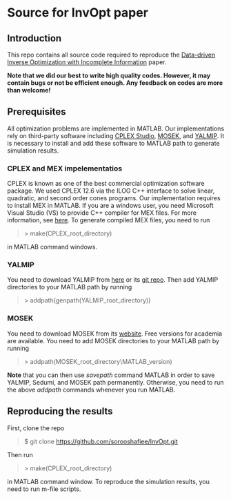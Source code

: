 # Source for InvOpt paper

## Introduction
This repo contains all source code required to reproduce the [Data-driven Inverse Optimization with Incomplete Information](http://arxiv.org/abs/1512.05489) paper. 

**Note that we did our best to write high quality codes. However, it may contain bugs or not be efficient enough. Any feedback on codes are more than welcome!**

## Prerequisites
All optimization problems are implemented in MATLAB. Our implementations rely on third-party software including [CPLEX Studio](http://www-01.ibm.com/software/commerce/optimization/cplex-cp-optimizer/index.html), [MOSEK](https://www.mosek.com/), and [YALMIP](https://github.com/johanlofberg/YALMIP). It is necessary to install and add these software to MATLAB path to generate simulation results. 

### CPLEX and MEX impelementatios
CPLEX is known as one of the best commercial optimization software package. We used CPLEX 12.6 via the ILOG C++ interface to solve linear, quadratic, and second order cones programs. Our implementation requires to install MEX in MATLAB. If you are a windows user, you need Microsoft Visual Studio (VS) to provide C++ compiler for MEX files. For more information, see [here](http://ch.mathworks.com/help/matlab/ref/mex.html). To generate compiled MEX files, you need to run

> \> make(CPLEX\_root\_directory)

in MATLAB command windows.

### YALMIP
You need to download YALMIP from [here](http://users.isy.liu.se/johanl/yalmip/) or its [git repo](https://github.com/johanlofberg/YALMIP). Then add YALMIP directories to your MATLAB path by running

> \> addpath(genpath(YALMIP\_root\_directory))

### MOSEK

You need to download MOSEK from its [website](http://www.mosek.com). Free versions for academia are available. You need to add MOSEK directories to your MATLAB path by running

> \> addpath(MOSEK\_root\_directory\MATLAB\_version)

**Note** that you can then use *savepath* command MATLAB in order to save YALMIP, Sedumi, and MOSEK path permanently. Otherwise, you need to run the above *addpath* commands whenever you run MATLAB.

## Reproducing the results
First, clone the repo

> $ git clone https://github.com/sorooshafiee/InvOpt.git

Then run

> \> make(CPLEX\_root\_directory)

in MATLAB command window. To reproduce the simulation results, you need to run m-file scripts.